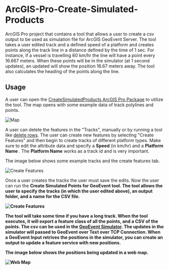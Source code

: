# ArcGIS-Pro-Create-Simulated-Products
ArcGIS Pro project that contains a tool that allows a user to create a csv output to be used as simulation file for ArcGIS GeoEvent Server. The tool takes a user edited track and a defined speed of a platform and creates points along the track line in a distance defined by the time of 1 sec. For instance, if a vessel is travelling 60 km/hr the line will have a point every 16.667 meters. When these points will be in the simulator (at 1 second updates), an updated will show the position 16.67 meters away. The tool also calculates the heading of the points along the line. 

## Usage
A user can open the [CreateSimulatedProducts ArcGIS Pro Package](https://github.com/jfrygeo/ArcGIS-Pro-Create-Simulated-Products/tree/master/Pro%20Package) to utilize the tool. 
The map opens with some example data of track polylines and points. 

![Map](https://github.com/jfrygeo/ArcGIS-Pro-Create-Simulated-Products/blob/master/Screencaptures/FinalOutput.PNG "Map")

A user can delete the features in the "Tracks", manually or by running a tool like [delete rows](http://pro.arcgis.com/en/pro-app/tool-reference/data-management/delete-rows.htm). The user can create new features by selecting "Create Features" and then begin to create tracks of different platform types. Make sure to edit the attribute data and specify a <b>Speed</b> (in km/hr) and a <b>Platform Name </b>. The <b>Platform Name</b> works as a track id and is very important. 

The image below shows some example tracks and the create features tab.

![Create Features](https://github.com/jfrygeo/ArcGIS-Pro-Create-Simulated-Products/blob/master/Screencaptures/CreateTracksEditAttributeData.PNG "Create Features")

Once a user creates the tracks the user must save the edits. Now the user can run the <b>Create Simulated Points for GeoEvent<b> tool. The tool allows the user to specify the tracks (in which the user edited above), an output folder, and a name for the CSV file. 
  
![Create Features](https://github.com/jfrygeo/ArcGIS-Pro-Create-Simulated-Products/blob/master/Screencaptures/CreateSimulatedPointsForGeoEventGUI.PNG "Create Features")
  
The tool will take some time if you have a long track. When the tool executes, it will export a feature class of all the points, and a CSV of the points. The csv can be used in the [GeoEvent Simulator](http://enterprise.arcgis.com/en/geoevent/latest/administer/geoevent-simulator.htm). The updates in the simulator will passed to GeoEvent over Text over TCP Connection. When a GeoEvent Input retrives the positions in the simulator, you can create an output to update a feature service with new positions. 

The image below shows the positions being updated in a web map.

![Web Map](https://github.com/jfrygeo/ArcGIS-Pro-Create-Simulated-Products/blob/master/Screencaptures/WebMapFeatures.PNG "Web Map")
